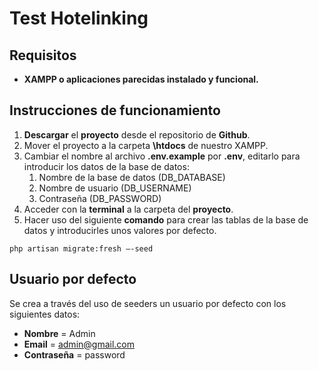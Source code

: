 # Test Hotelinking
## Requisitos
- **XAMPP o aplicaciones parecidas instalado y funcional.**

## Instrucciones de funcionamiento
1. **Descargar** el **proyecto** desde el repositorio de **Github**.
2. Mover el proyecto a la carpeta **\htdocs** de nuestro XAMPP.
3. Cambiar el nombre al archivo **.env.example** por **.env**, editarlo para introducir los datos de la base de datos:
    1. Nombre de la base de datos (DB_DATABASE)
    2. Nombre de usuario (DB_USERNAME)
    3. Contraseña (DB_PASSWORD)
4. Acceder con la **terminal** a la carpeta del **proyecto**.
5. Hacer uso del siguiente **comando** para crear las tablas de la base de datos y introducirles unos valores por defecto.

```
php artisan migrate:fresh –-seed
```

## Usuario por defecto
Se crea a través del uso de seeders un usuario por defecto con los siguientes datos:
* **Nombre** = Admin
* **Email** = admin@gmail.com
* **Contraseña** = password
